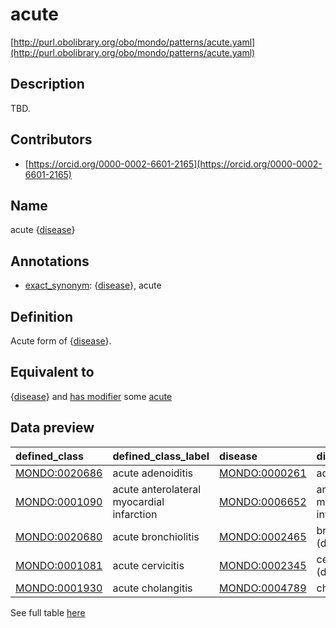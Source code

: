 # acute 

[http://purl.obolibrary.org/obo/mondo/patterns/acute.yaml](http://purl.obolibrary.org/obo/mondo/patterns/acute.yaml)
## Description 

TBD.
## Contributors 
* [https://orcid.org/0000-0002-6601-2165](https://orcid.org/0000-0002-6601-2165) 
## Name 

acute {[disease](http://purl.obolibrary.org/obo/MONDO_0000001)}

## Annotations 

* [exact_synonym](http://www.geneontology.org/formats/oboInOwl#hasExactSynonym): {[disease](http://purl.obolibrary.org/obo/MONDO_0000001)}, acute

## Definition 

Acute form of {[disease](http://purl.obolibrary.org/obo/MONDO_0000001)}.

## Equivalent to 

{[disease](http://purl.obolibrary.org/obo/MONDO_0000001)} and [has modifier](http://purl.obolibrary.org/obo/RO_0002573) some [acute](http://purl.obolibrary.org/obo/PATO_0000389)

## Data preview 
| defined_class                                | defined_class_label                       | disease                                      | disease_label                       |
|:---------------------------------------------|:------------------------------------------|:---------------------------------------------|:------------------------------------|
| [MONDO:0020686](http://purl.obolibrary.org/obo/MONDO_0020686) | acute adenoiditis                         | [MONDO:0000261](http://purl.obolibrary.org/obo/MONDO_0000261) | adenoiditis                         |
| [MONDO:0001090](http://purl.obolibrary.org/obo/MONDO_0001090) | acute anterolateral myocardial infarction | [MONDO:0006652](http://purl.obolibrary.org/obo/MONDO_0006652) | anterolateral myocardial infarction |
| [MONDO:0020680](http://purl.obolibrary.org/obo/MONDO_0020680) | acute bronchiolitis                       | [MONDO:0002465](http://purl.obolibrary.org/obo/MONDO_0002465) | bronchiolitis (disease)             |
| [MONDO:0001081](http://purl.obolibrary.org/obo/MONDO_0001081) | acute cervicitis                          | [MONDO:0002345](http://purl.obolibrary.org/obo/MONDO_0002345) | cervicitis (disease)                |
| [MONDO:0001930](http://purl.obolibrary.org/obo/MONDO_0001930) | acute cholangitis                         | [MONDO:0004789](http://purl.obolibrary.org/obo/MONDO_0004789) | cholangitis                         |

See full table [here](https://github.com/monarch-initiative/mondo/blob/master/src/patterns/data/matches/acute.tsv) 
